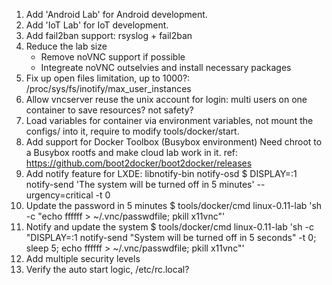 
1. Add 'Android Lab' for Android development.
2. Add 'IoT Lab' for IoT development.
3. Add fail2ban support: rsyslog + fail2ban
4. Reduce the lab size
   * Remove noVNC support if possible
   * Integreate noVNC outselvies and install necessary packages
5. Fix up open files limitation, up to 1000?: /proc/sys/fs/inotify/max_user_instances
6. Allow vncserver reuse the unix account for login: multi users on one container to save resources? not safety?
7. Load variables for container via environment variables, not mount the configs/ into it, require to modify tools/docker/start.
8. Add support for Docker Toolbox (Busybox environment)
   Need chroot to a Busybox rootfs and make cloud lab work in it.
   ref: https://github.com/boot2docker/boot2docker/releases
9. Add notify feature for LXDE: libnotify-bin notify-osd
   $ DISPLAY=:1 notify-send 'The system will be turned off in 5 minutes' --urgency=critical -t 0
10. Update the password in 5 minutes
   $ tools/docker/cmd linux-0.11-lab 'sh -c "echo ffffff > ~/.vnc/passwdfile; pkill x11vnc"'
11. Notify and update the system
   $ tools/docker/cmd linux-0.11-lab 'sh -c "DISPLAY=:1 notify-send \"System will be turned off in 5 seconds\" -t 0;  sleep 5; echo ffffff > ~/.vnc/passwdfile; pkill x11vnc"'
12. Add multiple security levels
13. Verify the auto start logic, /etc/rc.local?
